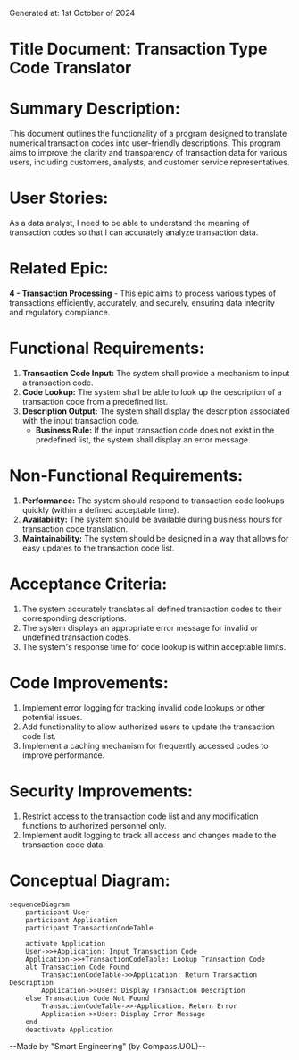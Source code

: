 Generated at: 1st October of 2024

# **Title Document:** Transaction Type Code Translator

# **Summary Description:**
This document outlines the functionality of a program designed to translate numerical transaction codes into user-friendly descriptions. This program aims to improve the clarity and transparency of transaction data for various users, including customers, analysts, and customer service representatives.

# **User Stories:**
As a data analyst, I need to be able to understand the meaning of transaction codes so that I can accurately analyze transaction data.

# **Related Epic:**
**4 - Transaction Processing** - This epic aims to process various types of transactions efficiently, accurately, and securely, ensuring data integrity and regulatory compliance.

# **Functional Requirements:**

1.  **Transaction Code Input:** The system shall provide a mechanism to input a transaction code.
2.  **Code Lookup:** The system shall be able to look up the description of a transaction code from a predefined list.
3.  **Description Output:** The system shall display the description associated with the input transaction code.
    *   **Business Rule:** If the input transaction code does not exist in the predefined list, the system shall display an error message.

# **Non-Functional Requirements:**

1.  **Performance:** The system should respond to transaction code lookups quickly (within a defined acceptable time). 
2.  **Availability:** The system should be available during business hours for transaction code translation.
3.  **Maintainability:** The system should be designed in a way that allows for easy updates to the transaction code list.

# **Acceptance Criteria:**

1.  The system accurately translates all defined transaction codes to their corresponding descriptions.
2.  The system displays an appropriate error message for invalid or undefined transaction codes.
3.  The system's response time for code lookup is within acceptable limits.

# **Code Improvements:**

1.  Implement error logging for tracking invalid code lookups or other potential issues.
2.  Add functionality to allow authorized users to update the transaction code list.
3.  Implement a caching mechanism for frequently accessed codes to improve performance.

# **Security Improvements:**

1.  Restrict access to the transaction code list and any modification functions to authorized personnel only.
2.  Implement audit logging to track all access and changes made to the transaction code data.

# **Conceptual Diagram:**

```mermaid
sequenceDiagram
    participant User
    participant Application
    participant TransactionCodeTable

    activate Application
    User->>+Application: Input Transaction Code
    Application->>+TransactionCodeTable: Lookup Transaction Code
    alt Transaction Code Found
        TransactionCodeTable->>Application: Return Transaction Description
        Application->>User: Display Transaction Description
    else Transaction Code Not Found
        TransactionCodeTable->>-Application: Return Error
        Application->>User: Display Error Message
    end
    deactivate Application
```

--Made by "Smart Engineering" (by Compass.UOL)--